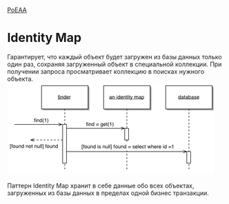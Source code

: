 [PoEAA](../../PoEAA.md)

# Identity Map

Гарантирует, что каждый объект будет загружен из базы данных только один раз, сохраняя загруженный объект в специальной коллекции. При получении запроса просматривает коллекцию в поисках нужного объекта.
![Identity map sequence diagram](./IdentityMapper.gif)

Паттерн Identity Map хранит в себе данные обо всех объектах, загруженных из базы данных в пределах одной бизнес транзакции.
